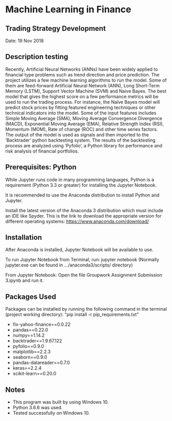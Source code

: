 # Machine Learning in Finance 
## Trading Strategy Development

Date: 19 Nov 2018

## Description testing

Recently, Artificial Neural Networks (ANNs) have been widely applied to financial type problems such as trend direction and price prediction. The project utilizes a few machine learning algorithms to run the model. Some of them are feed-forward Artificial Neural Network (ANN), Long Short-Term Memory (LSTM), Support Vector Machine (SVM) and Naive Bayes. The best model that gives the highest score on a few performance metrics will be used to run the trading process. For instance, the Naïve Bayes model will predict stock prices by fitting featured engineering techniques or other technical indicators into the model. Some of the input features includes Simple Moving Average (SMA), Moving Average Convergence Divergence (MACD), Exponential Moving Average (EMA), Relative Strength Index (RSI), Momentum (MOM), Rate of change (ROC) and other time series factors. The output of the model is used as signals and then imported to the ‘Backtrader’ python backtesting system. The results of the backtesting process are analyzed using ‘Pyfolio’, a Python library for performance and risk analysis of financial portfolios. 

## Prerequisites: Python

While Jupyter runs code in many programming languages, Python is a requirement (Python 3.3 or greater) for installing the Jupyter Notebook.

It is recommended to use the Anaconda distribution to install Python and Jupyter. 

Install the latest version of the Anaconda 3 distribution which must include an IDE like Spyder. This is the link to download the appropriate version for different operating systems: https://www.anaconda.com/download/

## Installation

After Anaconda is installed, Jupyter Notebook will be available to use. 

To run Jupyter Notebook from Terminal, run: jupyter notebook
(Normally jupyter.exe can be found in .../anaconda3/scripts/ directory)

From Jupyter Notebook: Open the file Groupwork Assignment Submission 3.ipynb and run it.

## Packages Used

Packages can be installed by running the following command in the terminal (project working directory): "pip install -r pip_requirements.txt" 

* fix-yahoo-finance==0.0.22
* pandas==0.22.0
* numpy==1.14.2
* backtrader==1.9.67.122
* pyfolio==0.9.0
* matplotlib==2.2.3
* seaborn==0.9.0
* pandas-datareader==0.7.0
* keras==2.2.4
* scikit-learn==0.20.0

## Notes

* This program was built by using Windows 10.
* Python 3.6.6 was used.
* Tested successfully on Windows 10.
